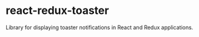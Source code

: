 # react-redux-toaster
Library for displaying toaster notifications in React and Redux applications.
